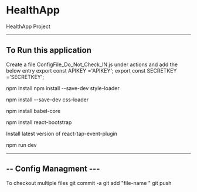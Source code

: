 # HealthApp
HealthApp Project

---------------------------
To Run this application 
---------------------------

Create a file ConfigFile_Do_Not_Check_IN.js under actions and add the below entry 
export const APIKEY ='APIKEY';
export const SECRETKEY ='SECRETKEY';

npm install 
npm install --save-dev style-loader 

npm install --save-dev css-loader 

npm install babel-core

npm install react-bootstrap


Install latest version of react-tap-event-plugin



npm run dev

-----------------------------
--  Config Managment      ---
-----------------------------

To checkout  multiple files
git commit -a
git add "file-name	"
git push
